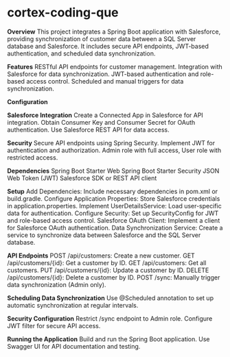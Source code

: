 # cortex-coding-que

**Overview**
This project integrates a Spring Boot application with Salesforce, providing synchronization of customer data between a SQL Server database and Salesforce. It includes secure API endpoints, JWT-based authentication, and scheduled data synchronization.

**Features**
RESTful API endpoints for customer management.
Integration with Salesforce for data synchronization.
JWT-based authentication and role-based access control.
Scheduled and manual triggers for data synchronization.

**Configuration**

**Salesforce Integration**
Create a Connected App in Salesforce for API integration.
Obtain Consumer Key and Consumer Secret for OAuth authentication.
Use Salesforce REST API for data access.

**Security**
Secure API endpoints using Spring Security.
Implement JWT for authentication and authorization.
Admin role with full access, User role with restricted access.

**Dependencies**
Spring Boot Starter Web
Spring Boot Starter Security
JSON Web Token (JWT)
Salesforce SDK or REST API client

**Setup**
Add Dependencies: Include necessary dependencies in pom.xml or build.gradle.
Configure Application Properties: Store Salesforce credentials in application.properties.
Implement UserDetailsService: Load user-specific data for authentication.
Configure Security: Set up SecurityConfig for JWT and role-based access control.
Salesforce OAuth Client: Implement a client for Salesforce OAuth authentication.
Data Synchronization Service: Create a service to synchronize data between Salesforce and the SQL Server database.

**API Endpoints**
POST /api/customers: Create a new customer.
GET /api/customers/{id}: Get a customer by ID.
GET /api/customers: Get all customers.
PUT /api/customers/{id}: Update a customer by ID.
DELETE /api/customers/{id}: Delete a customer by ID.
POST /sync: Manually trigger data synchronization (Admin only).

**Scheduling Data Synchronization**
Use @Scheduled annotation to set up automatic synchronization at regular intervals.

**Security Configuration**
Restrict /sync endpoint to Admin role.
Configure JWT filter for secure API access.

**Running the Application**
Build and run the Spring Boot application.
Use Swagger UI for API documentation and testing.
